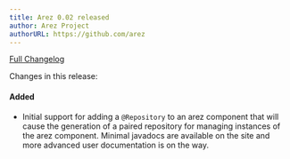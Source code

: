 ```yaml
---
title: Arez 0.02 released
author: Arez Project
authorURL: https://github.com/arez
---
```


[Full Changelog](https://github.com/arez/arez/compare/v0.01...v0.02)

Changes in this release:

#### Added
* Initial support for adding a `@Repository` to an arez component that will cause the generation of a paired
  repository for managing instances of the arez component. Minimal javadocs are available on the site and more
  advanced user documentation is on the way.

